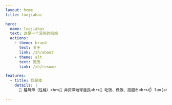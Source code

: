 ```yaml
---
layout: home
title: luojiahai

hero:
  name: luojiahai
  text: 这是一个没用的网站
  actions:
    - theme: brand
      text: 关于
      link: /zh/about
    - theme: alt
      text: 简历
      link: /zh/resume

features:
  - title: 我是谁
    details: |
      🤗 建筑师（性格）<br>🔭 非资深地球居民<br>🌱 吃饭、做饭、逛超市<br>📫 luo[at]jiahai.co

---
```

